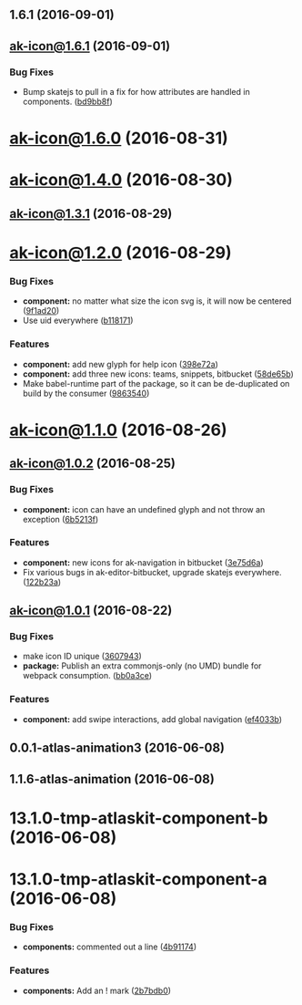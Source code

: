 <a name="1.6.1"></a>
## 1.6.1 (2016-09-01)



<a name="ak-icon@1.6.1"></a>
## ak-icon@1.6.1 (2016-09-01)


### Bug Fixes

* Bump skatejs to pull in a fix for how attributes are handled in components. ([bd9bb8f](https://bitbucket.org/atlassian/atlaskit/commits/bd9bb8f))



<a name="ak-icon@1.6.0"></a>
# ak-icon@1.6.0 (2016-08-31)



<a name="ak-icon@1.4.0"></a>
# ak-icon@1.4.0 (2016-08-30)



<a name="ak-icon@1.3.1"></a>
## ak-icon@1.3.1 (2016-08-29)



<a name="ak-icon@1.2.0"></a>
# ak-icon@1.2.0 (2016-08-29)


### Bug Fixes

* **component:** no matter what size the icon svg is, it will now be centered ([9f1ad20](https://bitbucket.org/atlassian/atlaskit/commits/9f1ad20))
* Use uid everywhere ([b118171](https://bitbucket.org/atlassian/atlaskit/commits/b118171))


### Features

* **component:** add new glyph for help icon ([398e72a](https://bitbucket.org/atlassian/atlaskit/commits/398e72a))
* **component:** add three new icons: teams, snippets, bitbucket ([58de65b](https://bitbucket.org/atlassian/atlaskit/commits/58de65b))
* Make babel-runtime part of the package, so it can be de-duplicated on build by the consumer ([9863540](https://bitbucket.org/atlassian/atlaskit/commits/9863540))



<a name="ak-icon@1.1.0"></a>
# ak-icon@1.1.0 (2016-08-26)



<a name="ak-icon@1.0.2"></a>
## ak-icon@1.0.2 (2016-08-25)


### Bug Fixes

* **component:** icon can have an undefined glyph and not throw an exception ([6b5213f](https://bitbucket.org/atlassian/atlaskit/commits/6b5213f))


### Features

* **component:** new icons for ak-navigation in bitbucket ([3e75d6a](https://bitbucket.org/atlassian/atlaskit/commits/3e75d6a))
* Fix various bugs in ak-editor-bitbucket, upgrade skatejs everywhere. ([122b23a](https://bitbucket.org/atlassian/atlaskit/commits/122b23a))



<a name="ak-icon@1.0.1"></a>
## ak-icon@1.0.1 (2016-08-22)


### Bug Fixes

* make icon ID unique ([3607943](https://bitbucket.org/atlassian/atlaskit/commits/3607943))
* **package:** Publish an extra commonjs-only (no UMD) bundle for webpack consumption. ([bb0a3ce](https://bitbucket.org/atlassian/atlaskit/commits/bb0a3ce))


### Features

* **component:** add swipe interactions, add global navigation ([ef4033b](https://bitbucket.org/atlassian/atlaskit/commits/ef4033b))



<a name="0.0.1-atlas-animation3"></a>
## 0.0.1-atlas-animation3 (2016-06-08)



<a name="1.1.6-atlas-animation"></a>
## 1.1.6-atlas-animation (2016-06-08)



<a name="13.1.0-tmp-atlaskit-component-b"></a>
# 13.1.0-tmp-atlaskit-component-b (2016-06-08)



<a name="13.1.0-tmp-atlaskit-component-a"></a>
# 13.1.0-tmp-atlaskit-component-a (2016-06-08)


### Bug Fixes

* **components:** commented out a line ([4b91174](https://bitbucket.org/atlassian/atlaskit/commits/4b91174))


### Features

* **components:** Add an ! mark ([2b7bdb0](https://bitbucket.org/atlassian/atlaskit/commits/2b7bdb0))



